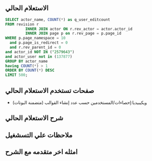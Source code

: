 
## الاستعلام الحالي 
```sql
SELECT actor_name, COUNT(*) as q_user_editcount
FROM revision r
         INNER JOIN actor ON r.rev_actor = actor.actor_id
         INNER JOIN page p on r.rev_page = p.page_id
WHERE p.page_namespace = 10
  and p.page_is_redirect = 0
  and r.rev_parent_id = 0
and actor_id NOT IN ("2579643")
and actor_user not in (137877)
GROUP BY actor_name
having COUNT(*) > 1
ORDER BY COUNT(*) DESC
LIMIT 500;

```
## صفحات تستخدم الاستعلام الحالي
 * ويكيبيديا:إحصاءات/المستخدمين حسب عدد إنشاء القوالب (متضمنة البوتات) 
 
## شرح الاستعلام الحالي
## ملاحظات علي التسشغيل
## امثله اخر متقدمه مع الشرح
